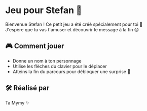 # Jeu pour Stefan 💌

Bienvenue Stefan ! Ce petit jeu a été créé spécialement pour toi 💖  
J'espère que tu vas t'amuser et découvrir le message à la fin 😊

## 🎮 Comment jouer

- Donne un nom à ton personnage
- Utilise les flèches du clavier pour le déplacer
- Atteins la fin du parcours pour débloquer une surprise 💝

## 🛠️ Réalisé par
Ta Mymy ✨
